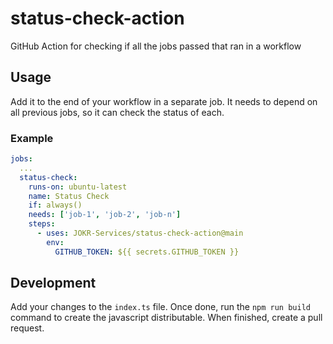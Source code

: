 # status-check-action
GitHub Action for checking if all the jobs passed that ran in a workflow

## Usage 

Add it to the end of your workflow in a separate job. It needs to depend on all previous jobs, so it can check the status of each.
### Example
```yaml
jobs:
  ...
  status-check:
    runs-on: ubuntu-latest
    name: Status Check
    if: always()
    needs: ['job-1', 'job-2', 'job-n']
    steps:
      - uses: JOKR-Services/status-check-action@main
        env:
          GITHUB_TOKEN: ${{ secrets.GITHUB_TOKEN }}
```

## Development

Add your changes to the `index.ts` file. Once done, run the `npm run build` command to create the javascript distributable.
When finished, create a pull request.